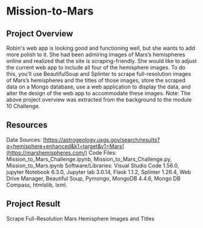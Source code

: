 # Mission-to-Mars

## Project Overview
Robin's web app is looking good and functioning well, but she wants to add more polish to it. She had been admiring images of Mars’s hemispheres online and realized that the site is scraping-friendly. She would like to adjust the current web app to include all four of the hemisphere images. To do this, you’ll use BeautifulSoup and Splinter to scrape full-resolution images of Mars’s hemispheres and the titles of those images, store the scraped data on a Mongo database, use a web application to display the data, and alter the design of the web app to accommodate these images.
Note: The above project overview was extracted from the background to the module 10 Challenge.
## Resources
Data Sources: [https://astrogeology.usgs.gov/search/results?q=hemisphere+enhanced&k1=target&v1=Mars](https://marshemispheres.com/)
Code Files: Mission_to_Mars_Challenge.ipynb, Mission_to_Mars_Challenge.py, Mission_to_Mars.ipynb
Software/Libraries: Visual Studio Code 1.56.0, jupyter Notebook 6.3.0, Jupyter lab 3.0.14, Flask 1.1.2, Splinter 1.26.4, Web Drive Manager, Beautiful Soup, Pymongo, MongoDB 4.4.6, Mongo DB Compass, htmlslib, lxml.
## Project Result
Scrape Full-Resolution Mars Hemisphere Images and Titles
